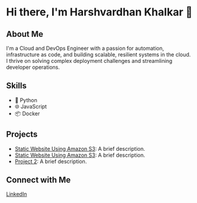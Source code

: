 # Hi there, I'm Harshvardhan Khalkar 👋

## About Me
I'm a Cloud and DevOps Engineer with a passion for automation, infrastructure as code, and building scalable, resilient systems in the cloud. I thrive on solving complex deployment challenges and streamlining developer operations.

## Skills
- 🐍 Python
- 🌐 JavaScript
- 📦 Docker

## Projects
- [Static Website Using Amazon S3](https://www.linkedin.com/posts/harshvardhan-khalkar-5b813531b_host-a-static-website-using-amazon-s3-amazon-activity-7340702265822883840-JffD?utm_source=share&utm_medium=member_desktop&rcm=ACoAAFD_1BwBFmvF-YjhdKe2_H9KMO0RvM6nY24): A brief description.
- <a href="https://www.linkedin.com/posts/hr-5b813531b_host-a-static-website-using-amazon-s3-amazon-activity-7340702265822883840-JffD?utm_source=share&utm_medium=member_desktop&rcm=ACoAAFD_1BwBFmvF-YjhdKe2_H9KMO0RvM6nY24" target="_blank">Static Website Using Amazon S3</a>: A brief description.
- [Project 2](https://github.com/yourusername/project2): A brief description.

## Connect with Me
[LinkedIn](https://www.linkedin.com/in/harshvardhan-khalkar-5b813531b)
